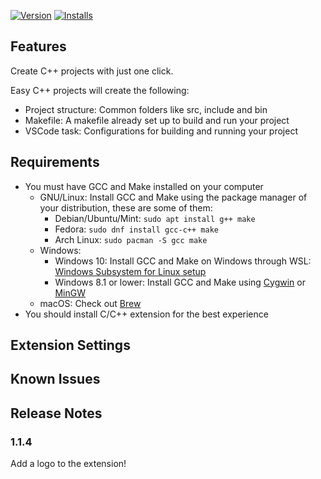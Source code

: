 [![Version][version-badge]][marketplace]
[![Installs][installs-badge]][marketplace]
## Features

Create C++ projects with just one click.

Easy C++ projects will create the following:
- Project structure: Common folders like src, include and bin
- Makefile: A makefile already set up to build and run your project
- VSCode task: Configurations for building and running your project

## Requirements

- You must have GCC and Make installed on your computer
    - GNU/Linux: Install GCC and Make using the package manager of your distribution, these are some of them:
        + Debian/Ubuntu/Mint: `sudo apt install g++ make`
        + Fedora: `sudo dnf install gcc-c++ make`
        + Arch Linux: `sudo pacman -S gcc make`
    - Windows:
        + Windows 10: Install GCC and Make on Windows through WSL: [Windows Subsystem for Linux setup](https://github.com/acharluk/UsefulStuff/blob/master/windows/setup_wsl.md)
        + Windows 8.1 or lower: Install GCC and Make using [Cygwin](https://www.cygwin.com/) or [MinGW](http://www.mingw.org/)
    - macOS: Check out [Brew](https://brew.sh/)
- You should install C/C++ extension for the best experience

## Extension Settings

## Known Issues

## Release Notes

### 1.1.4

Add a logo to the extension!

[version-badge]: https://vsmarketplacebadge.apphb.com/version/ACharLuk.easy-cpp-projects.svg
[installs-badge]: https://vsmarketplacebadge.apphb.com/installs/ACharLuk.easy-cpp-projects.svg
[marketplace]: https://marketplace.visualstudio.com/items?itemName=ACharLuk.easy-cpp-projects